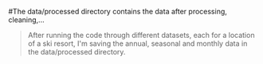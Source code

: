 #The data/processed directory contains the data after processing, cleaning,...

>After running the code through different datasets, each for a location of a ski resort, I'm saving the annual, seasonal and monthly data
in the data/processed directory.
